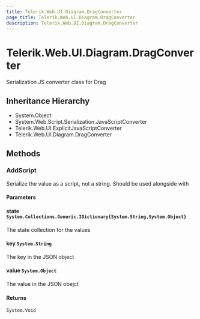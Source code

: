 ```yaml
---
title: Telerik.Web.UI.Diagram.DragConverter
page_title: Telerik.Web.UI.Diagram.DragConverter
description: Telerik.Web.UI.Diagram.DragConverter
---
```


# Telerik.Web.UI.Diagram.DragConverter

Serialization JS converter class for Drag

## Inheritance Hierarchy

* System.Object
* System.Web.Script.Serialization.JavaScriptConverter
* Telerik.Web.UI.ExplicitJavaScriptConverter
* Telerik.Web.UI.Diagram.DragConverter

## Methods

###  AddScript

Serialize the value as a script, not a string. Should be used alongside with

#### Parameters

#### state `System.Collections.Generic.IDictionary{System.String,System.Object}`

The state collection for the values

#### key `System.String`

The key in the JSON object

#### value `System.Object`

The value in the JSON obejct

#### Returns

`System.Void` 

